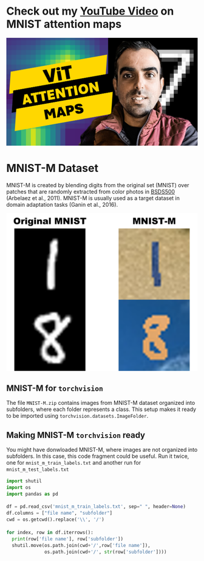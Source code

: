 # Check out my [YouTube Video](https://youtu.be/y1ZmMcMYjkY?feature=shared) on MNIST attention maps
[<img src="https://github.com/mashaan14/YouTube-channel/blob/main/imgs/2023-11-29-VisionTransformer-MNIST.png" />](https://youtu.be/y1ZmMcMYjkY?feature=shared)

# MNIST-M Dataset
MNIST-M is created by blending digits from the original set (MNIST) over patches that are randomly extracted from color photos in [BSDS500](https://www2.eecs.berkeley.edu/Research/Projects/CS/vision/grouping/resources.html) (Arbelaez et al., 2011). MNIST-M is usually used as a target dataset in domain adaptation tasks (Ganin et al., 2016).

<p align="center">
  <img width="1200" src="sample.png">
</p>

## MNIST-M for `torchvision`
The file `MNIST-M.zip` contains images from MNIST-M dataset organized into subfolders, where each folder represents a class. This setup makes it ready to be imported using `torchvision.datasets.ImageFolder`.

## Making MNIST-M `torchvision` ready
You might have donwloaded MNIST-M, where images are not organized into subfolders. In this case, this code fragment could be useful. Run it twice, one for `mnist_m_train_labels.txt` and another run for `mnist_m_test_labels.txt`

```python
import shutil
import os
import pandas as pd

df = pd.read_csv('mnist_m_train_labels.txt', sep=" ", header=None)
df.columns = ["file name", "subfolder"]
cwd = os.getcwd().replace('\\', '/')

for index, row in df.iterrows():
  print(row['file name'], row['subfolder'])
  shutil.move(os.path.join(cwd+'/',row['file name']), 
              os.path.join(cwd+'/', str(row['subfolder'])))
```
